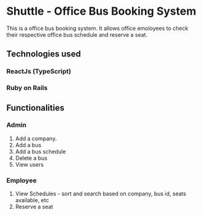 # Shuttle - Office Bus Booking System

This is a office bus booking system. It allows office emoloyees to check their respective office bus schedule and reserve a seat.

## Technologies used
### ReactJs (TypeScript)
### Ruby on Rails


## Functionalities

### Admin

1. Add a company.
2. Add a bus
3. Add a bus schedule
4. Delete a bus
5. View users

### Employee

1. View Schedules - sort and search based on company, bus id, seats available, etc
3. Reserve a seat
